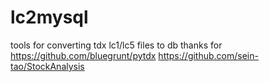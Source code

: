 # lc2mysql
tools for converting tdx lc1/lc5 files to db
thanks for
https://github.com/bluegrunt/pytdx
https://github.com/sein-tao/StockAnalysis
